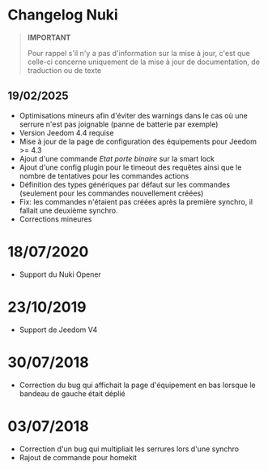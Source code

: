 # Changelog Nuki

>**IMPORTANT**
>
>Pour rappel s'il n'y a pas d'information sur la mise à jour, c'est que celle-ci concerne uniquement de la mise à jour de documentation, de traduction ou de texte

## 19/02/2025

- Optimisations mineurs afin d'éviter des warnings dans le cas où une serrure n'est pas joignable (panne de batterie par exemple)
- Version Jeedom 4.4 requise
- Mise à jour de la page de configuration des équipements pour Jeedom >= 4.3
- Ajout d'une commande *Etat porte binaire* sur la smart lock
- Ajout d'une config plugin pour le timeout des requêtes ainsi que le nombre de tentatives pour les commandes actions
- Définition des types génériques par défaut sur les commandes (seulement pour les commandes nouvellement créées)
- Fix: les commandes n'étaient pas créées après la première synchro, il fallait une deuxième synchro.
- Corrections mineures

# 18/07/2020

- Support du Nuki Opener

# 23/10/2019

- Support de Jeedom V4

# 30/07/2018

- Correction du bug qui affichait la page d'équipement en bas lorsque le bandeau de gauche était déplié

# 03/07/2018

- Correction d'un bug qui multipliait les serrures lors d'une synchro
- Rajout de commande pour homekit
